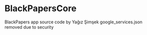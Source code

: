 # BlackPapersCore
BlackPapers app source code by Yağız Şimşek
google_services.json removed due to security
